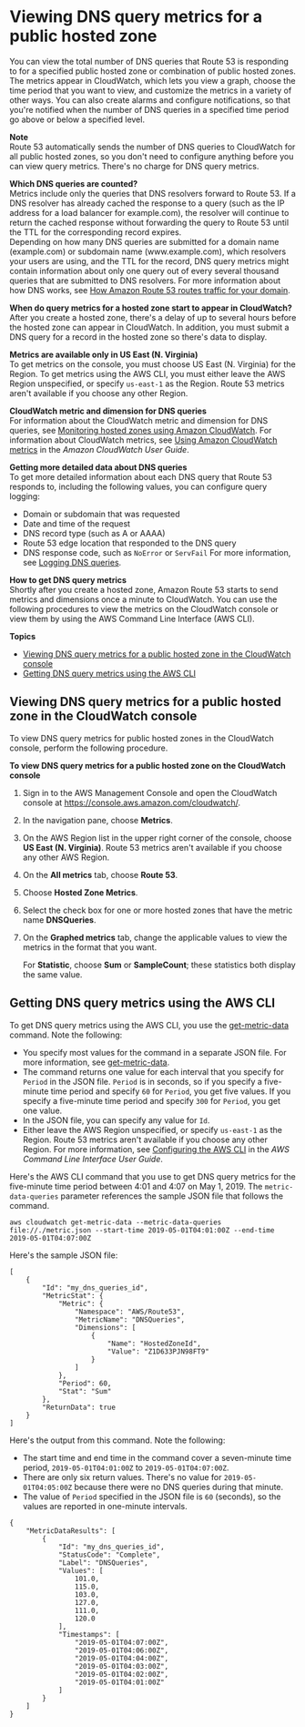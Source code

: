 # Viewing DNS query metrics for a public hosted zone<a name="hosted-zone-public-viewing-query-metrics"></a>

You can view the total number of DNS queries that Route 53 is responding to for a specified public hosted zone or combination of public hosted zones\. The metrics appear in CloudWatch, which lets you view a graph, choose the time period that you want to view, and customize the metrics in a variety of other ways\. You can also create alarms and configure notifications, so that you're notified when the number of DNS queries in a specified time period go above or below a specified level\.

**Note**  
Route 53 automatically sends the number of DNS queries to CloudWatch for all public hosted zones, so you don't need to configure anything before you can view query metrics\. There's no charge for DNS query metrics\.

**Which DNS queries are counted?**  
Metrics include only the queries that DNS resolvers forward to Route 53\. If a DNS resolver has already cached the response to a query \(such as the IP address for a load balancer for example\.com\), the resolver will continue to return the cached response without forwarding the query to Route 53 until the TTL for the corresponding record expires\.  
Depending on how many DNS queries are submitted for a domain name \(example\.com\) or subdomain name \(www\.example\.com\), which resolvers your users are using, and the TTL for the record, DNS query metrics might contain information about only one query out of every several thousand queries that are submitted to DNS resolvers\. For more information about how DNS works, see [How Amazon Route 53 routes traffic for your domain](welcome-dns-service.md#welcome-dns-service-how-route-53-routes-traffic)\. 

**When do query metrics for a hosted zone start to appear in CloudWatch?**  
After you create a hosted zone, there's a delay of up to several hours before the hosted zone can appear in CloudWatch\. In addition, you must submit a DNS query for a record in the hosted zone so there's data to display\. 

**Metrics are available only in US East \(N\. Virginia\)**  
To get metrics on the console, you must choose US East \(N\. Virginia\) for the Region\. To get metrics using the AWS CLI, you must either leave the AWS Region unspecified, or specify `us-east-1` as the Region\. Route 53 metrics aren't available if you choose any other Region\.

**CloudWatch metric and dimension for DNS queries**  
For information about the CloudWatch metric and dimension for DNS queries, see [Monitoring hosted zones using Amazon CloudWatch](monitoring-hosted-zones-with-cloudwatch.md)\. For information about CloudWatch metrics, see [Using Amazon CloudWatch metrics](https://docs.aws.amazon.com/AmazonCloudWatch/latest/monitoring/working_with_metrics.html) in the *Amazon CloudWatch User Guide*\.

**Getting more detailed data about DNS queries**  
To get more detailed information about each DNS query that Route 53 responds to, including the following values, you can configure query logging:  
+ Domain or subdomain that was requested
+ Date and time of the request
+ DNS record type \(such as A or AAAA\)
+ Route 53 edge location that responded to the DNS query
+ DNS response code, such as `NoError` or `ServFail`
For more information, see [Logging DNS queries](query-logs.md)\.

**How to get DNS query metrics**  
Shortly after you create a hosted zone, Amazon Route 53 starts to send metrics and dimensions once a minute to CloudWatch\. You can use the following procedures to view the metrics on the CloudWatch console or view them by using the AWS Command Line Interface \(AWS CLI\)\.

**Topics**
+ [Viewing DNS query metrics for a public hosted zone in the CloudWatch console](#hosted-zone-public-viewing-query-metrics-console)
+ [Getting DNS query metrics using the AWS CLI](#hosted-zone-public-viewing-query-metrics-cli)

## Viewing DNS query metrics for a public hosted zone in the CloudWatch console<a name="hosted-zone-public-viewing-query-metrics-console"></a>

To view DNS query metrics for public hosted zones in the CloudWatch console, perform the following procedure\.<a name="hosted-zone-public-viewing-query-metrics-console-procedure"></a>

**To view DNS query metrics for a public hosted zone on the CloudWatch console**

1. Sign in to the AWS Management Console and open the CloudWatch console at [https://console\.aws\.amazon\.com/cloudwatch/](https://console.aws.amazon.com/cloudwatch/)\.

1. In the navigation pane, choose **Metrics**\.

1. On the AWS Region list in the upper right corner of the console, choose **US East \(N\. Virginia\)**\. Route 53 metrics aren't available if you choose any other AWS Region\.

1. On the **All metrics** tab, choose **Route 53**\.

1. Choose **Hosted Zone Metrics**\.

1. Select the check box for one or more hosted zones that have the metric name **DNSQueries**\.

1. On the **Graphed metrics** tab, change the applicable values to view the metrics in the format that you want\.

   For **Statistic**, choose **Sum** or **SampleCount**; these statistics both display the same value\.

## Getting DNS query metrics using the AWS CLI<a name="hosted-zone-public-viewing-query-metrics-cli"></a>

To get DNS query metrics using the AWS CLI, you use the [get\-metric\-data](https://docs.aws.amazon.com/cli/latest/reference/cloudwatch/get-metric-data.html) command\. Note the following:
+ You specify most values for the command in a separate JSON file\. For more information, see [get\-metric\-data](https://docs.aws.amazon.com/cli/latest/reference/cloudwatch/get-metric-data.html)\.
+ The command returns one value for each interval that you specify for `Period` in the JSON file\. `Period` is in seconds, so if you specify a five\-minute time period and specify `60` for `Period`, you get five values\. If you specify a five\-minute time period and specify `300` for `Period`, you get one value\. 
+ In the JSON file, you can specify any value for `Id`\.
+ Either leave the AWS Region unspecified, or specify `us-east-1` as the Region\. Route 53 metrics aren't available if you choose any other Region\. For more information, see [Configuring the AWS CLI](https://docs.aws.amazon.com/cli/latest/userguide/cli-chap-configure.html) in the *AWS Command Line Interface User Guide*\.

Here's the AWS CLI command that you use to get DNS query metrics for the five\-minute time period between 4:01 and 4:07 on May 1, 2019\. The `metric-data-queries` parameter references the sample JSON file that follows the command\.

```
aws cloudwatch get-metric-data --metric-data-queries file://./metric.json --start-time 2019-05-01T04:01:00Z --end-time 2019-05-01T04:07:00Z
```

Here's the sample JSON file:

```
[
    {
        "Id": "my_dns_queries_id",
        "MetricStat": {
            "Metric": {
                "Namespace": "AWS/Route53",
                "MetricName": "DNSQueries",
                "Dimensions": [
                    {
                        "Name": "HostedZoneId",
                        "Value": "Z1D633PJN98FT9"
                    }
                ]
            },
            "Period": 60,
            "Stat": "Sum"
        },
        "ReturnData": true
    }
]
```

Here's the output from this command\. Note the following:
+ The start time and end time in the command cover a seven\-minute time period, `2019-05-01T04:01:00Z` to `2019-05-01T04:07:00Z`\.
+ There are only six return values\. There's no value for `2019-05-01T04:05:00Z` because there were no DNS queries during that minute\.
+ The value of `Period` specified in the JSON file is `60` \(seconds\), so the values are reported in one\-minute intervals\.

```
{
    "MetricDataResults": [
        {
            "Id": "my_dns_queries_id",
            "StatusCode": "Complete",
            "Label": "DNSQueries",
            "Values": [
                101.0,
                115.0,
                103.0,
                127.0,
                111.0,
                120.0
            ],
            "Timestamps": [
                "2019-05-01T04:07:00Z",
                "2019-05-01T04:06:00Z",
                "2019-05-01T04:04:00Z",
                "2019-05-01T04:03:00Z",
                "2019-05-01T04:02:00Z",
                "2019-05-01T04:01:00Z"
            ]
        }
    ]
}
```
